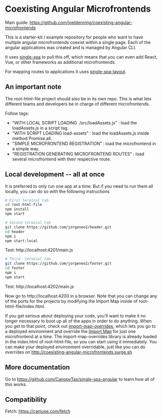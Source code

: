 
# Coexisting Angular Microfrontends

Main guide: https://github.com/joeldenning/coexisting-angular-microfrontends

This is a starter-kit / example repository for people who want to have multiple angular microfrontends coexist within a single page. Each
of the angular applications was created and is managed by Angular CLI.

It uses [single-spa](https://single-spa.js.org) to pull this off, which means that you can even add React, Vue, or other frameworks as
additional microfrontends.

For mapping routes to applications it uses [single-spa-layout](https://single-spa.github.io/single-spa.js.org/docs/layout-overview/).

## An important note
The root-html-file project should also be in its own repo. This is what lets different teams and developers be in
charge of different microfrontends.

Follow tags:
- "WITH LOCAL SCRIPT LOADING ./src/loadAssets.js" : load the loadAssets.js in a script tag.
- "WITH SCRIPT LOADING load-assets"               : load the loadAssets.js inside method Promise.all.
- "SIMPLE MICROFRONTEND REGISTRATION"             : load the microfrontend in a simple way.
- "REGISTRATION GENERATING MICROFRONTEND ROUTES"  : load several microfrontend with their respective route.

## Local development -- all at once
It is preferred to only run one app at a time. But if you need to run them all locally, you can do so with the following instructions

```sh
# First terminal tab
cd root-html-file
npm install
npm start
```
```sh
# Second terminal tab
git clone https://github.com/jorgeneo2/header.git
cd header
npm i
npm start:local
```
Test: http://localhost:4201/main.js

```sh
# Third  terminal tab
git clone https://github.com/jorgeneo2/footer.git
cd footer
npm i
npm start
```
Test: http://localhost:4202/main.js

Now go to http://localhost:4200 in a browser. Note that you can change any of the ports for the projects by modifying the Import Map inside of
root-html-file/index.html.

If you get serious about deploying your code, you'll want to make it no longer necessary to boot up all of the apps in order to do anything.
When you get to that point, check out [import-map-overrides](https://github.com/joeldenning/import-map-overrides/), which lets you go to
a deployed environment and override the [Import Map](https://github.com/WICG/import-maps) for just one microfrontend at a time. The
import-map-overrides library is already loaded in the index.html of root-html-file, so you can start using it immediately. You can make your
deployed environment overridable, just like you can do overrides on http://coexisting-angular-microfrontends.surge.sh

## More documentation
Go to https://github.com/CanopyTax/single-spa-angular to learn how all of this works.

## Compatibility
Fetch: https://caniuse.com/fetch
